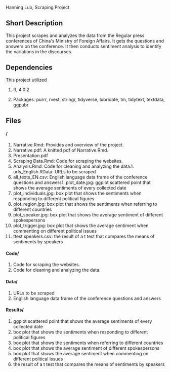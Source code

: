 Hanning Luo, Scraping Project

## Short Description
This project scrapes and analyzes the data from the Regular press conferences of China's Ministry of Foreign Affairs. It gets the questions and answers on the conference. It then conducts sentiment analysis to identify the variations in the discourses.

## Dependencies

This project utilized
1. R, 4.0.2

2. Packages: purrr, rvest, stringr, tidyverse, lubridate, tm, tidytext, textdata, ggpubr

## Files

#### /
1. Narrative.Rmd: Provides and overview of the project.
2. Narrative.pdf: A knitted pdf of Narrative.Rmd. 
3. Presentation.pdf
4. Scraping Data.Rmd: Code for scraping the websites.
5. Analysis.Rmd: Code for cleaning and analyzing the data.1. urls_English.RData: URLs to be scraped
6. all_texts_EN.csv: English language data frame of the conference questions and answers1. plot_date.jpg: ggplot scattered point that shows the average sentiments of every collected date
7. plot_individuals.jpg: box plot that shows the sentiments when responding to different political figures 
8. plot_region.jpg: box plot that shows the sentiments when referring to different countries
9. plot_speaker.jpg: box plot that shows the average sentiment of different spokespersons
10. plot_trigger.jpg: box plot that shows the average sentiment when commenting on different political issues
11. ttest speakers.csv: the result of a t test that compares the means of sentiments by speakers

#### Code/
1. Code for scraping the websites.
2. Code for cleaning and analyzing the data.

#### Data/
1. URLs to be scraped
2. English language data frame of the conference questions and answers

#### Results/
1. ggplot scattered point that shows the average sentiments of every collected date
2. box plot that shows the sentiments when responding to different political figures 
3. box plot that shows the sentiments when referring to different countries
4. box plot that shows the average sentiment of different spokespersons
5. box plot that shows the average sentiment when commenting on different political issues
6. the result of a t test that compares the means of sentiments by speakers


